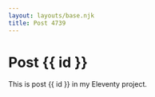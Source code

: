 ```yaml
---
layout: layouts/base.njk
title: Post 4739
---
```


# Post {{ id }}

This is post {{ id }} in my Eleventy project.
